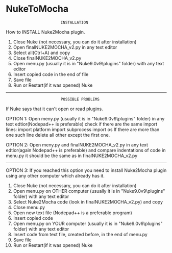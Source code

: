 # NukeToMocha

							INSTALLATION
How to INSTALL Nuke2Mocha plugin.

1) Close Nuke (not necessary, you can do it after installation)
2) Open finalNUKE2MOCHA_v2.py in any text editor
3) Select all(Ctrl+A) and copy
4) Close finalNUKE2MOCHA_v2.py
5) Open menu.py (usually it is in "Nuke9.0v9\plugins" folder) with any text editor
6) Insert copied code in the end of file
7) Save file
8) Run or Restart(if it was opened) Nuke 

__________________________________________________________________________________________________________________________
							
							POSSIBLE PROBLEMS
If Nuke says that it can't open or read plugins.

OPTION 1: Open meny.py (usually it is in "Nuke9.0v9\plugins" folder) 
	  in any text edtior(Nodepad++ is preferable) 
	  check if there are the same import lines:
						   import platform
						   import subprocess
						   import os
If there are more than one such line delete all other except the first one.

OPTION 2: Open meny.py and finalNUKE2MOCHA_v2.py in any text edtior(again Nodepad++ is preferable) 
	  and compare indentations of code in menu.py it should be the same as in finalNUKE2MOCHA_v2.py

__________________________________________________________________________________________________________________________

OPTION 3: If you reached this option you need to install Nuke2Mocha plugin using any other computer which already has it.

1) Close Nuke (not necessary, you can do it after installation)
2) Open menu.py on OTHER computer (usually it is in "Nuke9.0v9\plugins" folder) with any text editor
3) Select Nuke2Mocha code (look in finalNUKE2MOCHA_v2.py) and copy
4) Close menu.py
4) Open new text file (Nodepad++ is a preferable program)
4) Insert copied code
5) Open menu.py on YOUR computer (usually it is in "Nuke9.0v9\plugins" folder) with any text editor
6) Insert code from text file, created before, in the end of menu.py
7) Save file
8) Run or Restart(if it was opened) Nuke 
